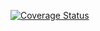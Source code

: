 <a href='https://coveralls.io/github/rpsamuel/learnC-'><img src='https://coveralls.io/repos/github/rpsamuel/learnC-/badge.svg' alt='Coverage Status' /></a>
